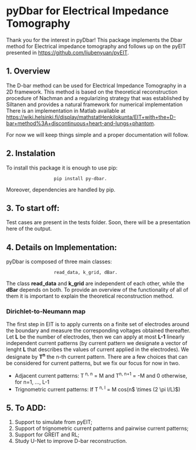 # pyDbar for Electrical Impedance Tomography

Thank you for the interest in pyDbar! This package implements the Dbar method for Electrical impedance tomography and follows up on the pyEIT presented in https://github.com/liubenyuan/pyEIT. 

## 1. Overview
The D-bar method can be used for Electrical Impedance Tomography in a 2D framework. This method is based on the theoretical reconstruction procedure of Nachman and a regularizing strategy that was established by Siltanen and provides a natural framework for numerical implementation There is an implementation in Matlab available at https://wiki.helsinki.fi/display/mathstatHenkilokunta/EIT+with+the+D-bar+method%3A+discontinuous+heart-and-lungs+phantom.

For now we will keep things simple and a proper documentation will follow.

## 2. Instalation

To install this package it is enough to use pip:
                      
                      pip install py-dbar.
 
 Moreover, dependencies are handled by pip.                    
                      
## 3. To start off:

Test cases are present in the tests folder. Soon, there will be a presentation here of the output.

## 4. Details on Implementation:

pyDbar is composed of three main classes: 

                      read_data, k_grid, dBar. 
                      
The class **read_data** and **k_grid** are independent of each other, while the **dBar** depends on both. To provide an overview of the functionality of all of them it is important to explain the theoretical reconstruction method.

### Dirichlet-to-Neumann map

The first step in EIT is to apply currents on a finite set of electrodes around the boundary and measure the corresponding voltages obtained thereafter. Let **L** be the number of electrodes, then we can apply at most **L-1** linearly independent current patterns (by current pattern we designate a vector of lenght **L** that describes the values of current applied in the electrodes). We designate by **T<sup>n</sup>** the n-th current pattern. There are a few choices that can be considered for current patterns, but we fix our focus for now in two. 
- Adjacent current patterns: T<sup> n, n</sup> = M and T<sup>n, n+1</sup> = -M and 0 otherwise, for n=1, ..., L-1
- Trignometric current patterns:
If T<sup> n, l</sup> = M cos(n$ \times (2 \pi l/L)$)

## 5. To ADD: 

 1. Support to simulate from pyEIT;
 2. Support of trignometric current patterns and pairwise current patterns;
 3. Support for GREIT and RL;
 4. Study U-Net to improve D-bar reconstruction.
